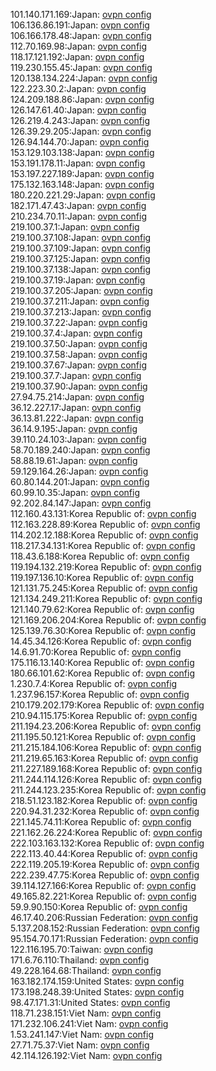 101.140.171.169:Japan: [ovpn config](vpn/101_140_171_169.ovpn)  
106.136.86.191:Japan: [ovpn config](vpn/106_136_86_191.ovpn)  
106.166.178.48:Japan: [ovpn config](vpn/106_166_178_48.ovpn)  
112.70.169.98:Japan: [ovpn config](vpn/112_70_169_98.ovpn)  
118.17.121.192:Japan: [ovpn config](vpn/118_17_121_192.ovpn)  
119.230.155.45:Japan: [ovpn config](vpn/119_230_155_45.ovpn)  
120.138.134.224:Japan: [ovpn config](vpn/120_138_134_224.ovpn)  
122.223.30.2:Japan: [ovpn config](vpn/122_223_30_2.ovpn)  
124.209.188.86:Japan: [ovpn config](vpn/124_209_188_86.ovpn)  
126.147.61.40:Japan: [ovpn config](vpn/126_147_61_40.ovpn)  
126.219.4.243:Japan: [ovpn config](vpn/126_219_4_243.ovpn)  
126.39.29.205:Japan: [ovpn config](vpn/126_39_29_205.ovpn)  
126.94.144.70:Japan: [ovpn config](vpn/126_94_144_70.ovpn)  
153.129.103.138:Japan: [ovpn config](vpn/153_129_103_138.ovpn)  
153.191.178.11:Japan: [ovpn config](vpn/153_191_178_11.ovpn)  
153.197.227.189:Japan: [ovpn config](vpn/153_197_227_189.ovpn)  
175.132.163.148:Japan: [ovpn config](vpn/175_132_163_148.ovpn)  
180.220.221.29:Japan: [ovpn config](vpn/180_220_221_29.ovpn)  
182.171.47.43:Japan: [ovpn config](vpn/182_171_47_43.ovpn)  
210.234.70.11:Japan: [ovpn config](vpn/210_234_70_11.ovpn)  
219.100.37.1:Japan: [ovpn config](vpn/219_100_37_1.ovpn)  
219.100.37.108:Japan: [ovpn config](vpn/219_100_37_108.ovpn)  
219.100.37.109:Japan: [ovpn config](vpn/219_100_37_109.ovpn)  
219.100.37.125:Japan: [ovpn config](vpn/219_100_37_125.ovpn)  
219.100.37.138:Japan: [ovpn config](vpn/219_100_37_138.ovpn)  
219.100.37.19:Japan: [ovpn config](vpn/219_100_37_19.ovpn)  
219.100.37.205:Japan: [ovpn config](vpn/219_100_37_205.ovpn)  
219.100.37.211:Japan: [ovpn config](vpn/219_100_37_211.ovpn)  
219.100.37.213:Japan: [ovpn config](vpn/219_100_37_213.ovpn)  
219.100.37.22:Japan: [ovpn config](vpn/219_100_37_22.ovpn)  
219.100.37.4:Japan: [ovpn config](vpn/219_100_37_4.ovpn)  
219.100.37.50:Japan: [ovpn config](vpn/219_100_37_50.ovpn)  
219.100.37.58:Japan: [ovpn config](vpn/219_100_37_58.ovpn)  
219.100.37.67:Japan: [ovpn config](vpn/219_100_37_67.ovpn)  
219.100.37.7:Japan: [ovpn config](vpn/219_100_37_7.ovpn)  
219.100.37.90:Japan: [ovpn config](vpn/219_100_37_90.ovpn)  
27.94.75.214:Japan: [ovpn config](vpn/27_94_75_214.ovpn)  
36.12.227.17:Japan: [ovpn config](vpn/36_12_227_17.ovpn)  
36.13.81.222:Japan: [ovpn config](vpn/36_13_81_222.ovpn)  
36.14.9.195:Japan: [ovpn config](vpn/36_14_9_195.ovpn)  
39.110.24.103:Japan: [ovpn config](vpn/39_110_24_103.ovpn)  
58.70.189.240:Japan: [ovpn config](vpn/58_70_189_240.ovpn)  
58.88.19.61:Japan: [ovpn config](vpn/58_88_19_61.ovpn)  
59.129.164.26:Japan: [ovpn config](vpn/59_129_164_26.ovpn)  
60.80.144.201:Japan: [ovpn config](vpn/60_80_144_201.ovpn)  
60.99.10.35:Japan: [ovpn config](vpn/60_99_10_35.ovpn)  
92.202.84.147:Japan: [ovpn config](vpn/92_202_84_147.ovpn)  
112.160.43.131:Korea Republic of: [ovpn config](vpn/112_160_43_131.ovpn)  
112.163.228.89:Korea Republic of: [ovpn config](vpn/112_163_228_89.ovpn)  
114.202.12.188:Korea Republic of: [ovpn config](vpn/114_202_12_188.ovpn)  
118.217.34.131:Korea Republic of: [ovpn config](vpn/118_217_34_131.ovpn)  
118.43.6.188:Korea Republic of: [ovpn config](vpn/118_43_6_188.ovpn)  
119.194.132.219:Korea Republic of: [ovpn config](vpn/119_194_132_219.ovpn)  
119.197.136.10:Korea Republic of: [ovpn config](vpn/119_197_136_10.ovpn)  
121.131.75.245:Korea Republic of: [ovpn config](vpn/121_131_75_245.ovpn)  
121.134.249.211:Korea Republic of: [ovpn config](vpn/121_134_249_211.ovpn)  
121.140.79.62:Korea Republic of: [ovpn config](vpn/121_140_79_62.ovpn)  
121.169.206.204:Korea Republic of: [ovpn config](vpn/121_169_206_204.ovpn)  
125.139.76.30:Korea Republic of: [ovpn config](vpn/125_139_76_30.ovpn)  
14.45.34.126:Korea Republic of: [ovpn config](vpn/14_45_34_126.ovpn)  
14.6.91.70:Korea Republic of: [ovpn config](vpn/14_6_91_70.ovpn)  
175.116.13.140:Korea Republic of: [ovpn config](vpn/175_116_13_140.ovpn)  
180.66.101.62:Korea Republic of: [ovpn config](vpn/180_66_101_62.ovpn)  
1.230.7.4:Korea Republic of: [ovpn config](vpn/1_230_7_4.ovpn)  
1.237.96.157:Korea Republic of: [ovpn config](vpn/1_237_96_157.ovpn)  
210.179.202.179:Korea Republic of: [ovpn config](vpn/210_179_202_179.ovpn)  
210.94.115.175:Korea Republic of: [ovpn config](vpn/210_94_115_175.ovpn)  
211.194.23.206:Korea Republic of: [ovpn config](vpn/211_194_23_206.ovpn)  
211.195.50.121:Korea Republic of: [ovpn config](vpn/211_195_50_121.ovpn)  
211.215.184.106:Korea Republic of: [ovpn config](vpn/211_215_184_106.ovpn)  
211.219.65.163:Korea Republic of: [ovpn config](vpn/211_219_65_163.ovpn)  
211.227.189.168:Korea Republic of: [ovpn config](vpn/211_227_189_168.ovpn)  
211.244.114.126:Korea Republic of: [ovpn config](vpn/211_244_114_126.ovpn)  
211.244.123.235:Korea Republic of: [ovpn config](vpn/211_244_123_235.ovpn)  
218.51.123.182:Korea Republic of: [ovpn config](vpn/218_51_123_182.ovpn)  
220.94.31.232:Korea Republic of: [ovpn config](vpn/220_94_31_232.ovpn)  
221.145.74.11:Korea Republic of: [ovpn config](vpn/221_145_74_11.ovpn)  
221.162.26.224:Korea Republic of: [ovpn config](vpn/221_162_26_224.ovpn)  
222.103.163.132:Korea Republic of: [ovpn config](vpn/222_103_163_132.ovpn)  
222.113.40.44:Korea Republic of: [ovpn config](vpn/222_113_40_44.ovpn)  
222.119.205.19:Korea Republic of: [ovpn config](vpn/222_119_205_19.ovpn)  
222.239.47.75:Korea Republic of: [ovpn config](vpn/222_239_47_75.ovpn)  
39.114.127.166:Korea Republic of: [ovpn config](vpn/39_114_127_166.ovpn)  
49.165.82.221:Korea Republic of: [ovpn config](vpn/49_165_82_221.ovpn)  
59.9.90.150:Korea Republic of: [ovpn config](vpn/59_9_90_150.ovpn)  
46.17.40.206:Russian Federation: [ovpn config](vpn/46_17_40_206.ovpn)  
5.137.208.152:Russian Federation: [ovpn config](vpn/5_137_208_152.ovpn)  
95.154.70.171:Russian Federation: [ovpn config](vpn/95_154_70_171.ovpn)  
122.116.195.70:Taiwan: [ovpn config](vpn/122_116_195_70.ovpn)  
171.6.76.110:Thailand: [ovpn config](vpn/171_6_76_110.ovpn)  
49.228.164.68:Thailand: [ovpn config](vpn/49_228_164_68.ovpn)  
163.182.174.159:United States: [ovpn config](vpn/163_182_174_159.ovpn)  
173.198.248.39:United States: [ovpn config](vpn/173_198_248_39.ovpn)  
98.47.171.31:United States: [ovpn config](vpn/98_47_171_31.ovpn)  
118.71.238.151:Viet Nam: [ovpn config](vpn/118_71_238_151.ovpn)  
171.232.106.241:Viet Nam: [ovpn config](vpn/171_232_106_241.ovpn)  
1.53.241.147:Viet Nam: [ovpn config](vpn/1_53_241_147.ovpn)  
27.71.75.37:Viet Nam: [ovpn config](vpn/27_71_75_37.ovpn)  
42.114.126.192:Viet Nam: [ovpn config](vpn/42_114_126_192.ovpn)  

